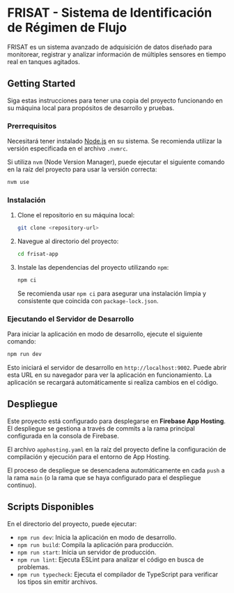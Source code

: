 # FRISAT - Sistema de Identificación de Régimen de Flujo

FRISAT es un sistema avanzado de adquisición de datos diseñado para monitorear, registrar y analizar información de múltiples sensores en tiempo real en tanques agitados.

## Getting Started

Siga estas instrucciones para tener una copia del proyecto funcionando en su máquina local para propósitos de desarrollo y pruebas.

### Prerrequisitos

Necesitará tener instalado [Node.js](https://nodejs.org/) en su sistema. Se recomienda utilizar la versión especificada en el archivo `.nvmrc`.

Si utiliza `nvm` (Node Version Manager), puede ejecutar el siguiente comando en la raíz del proyecto para usar la versión correcta:

```bash
nvm use
```

### Instalación

1. Clone el repositorio en su máquina local:
   ```bash
   git clone <repository-url>
   ```
2. Navegue al directorio del proyecto:
   ```bash
   cd frisat-app
   ```
3. Instale las dependencias del proyecto utilizando `npm`:
   ```bash
   npm ci
   ```
   Se recomienda usar `npm ci` para asegurar una instalación limpia y consistente que coincida con `package-lock.json`.

### Ejecutando el Servidor de Desarrollo

Para iniciar la aplicación en modo de desarrollo, ejecute el siguiente comando:

```bash
npm run dev
```

Esto iniciará el servidor de desarrollo en `http://localhost:9002`. Puede abrir esta URL en su navegador para ver la aplicación en funcionamiento. La aplicación se recargará automáticamente si realiza cambios en el código.

## Despliegue

Este proyecto está configurado para desplegarse en **Firebase App Hosting**. El despliegue se gestiona a través de commits a la rama principal configurada en la consola de Firebase.

El archivo `apphosting.yaml` en la raíz del proyecto define la configuración de compilación y ejecución para el entorno de App Hosting.

El proceso de despliegue se desencadena automáticamente en cada `push` a la rama `main` (o la rama que se haya configurado para el despliegue continuo).

## Scripts Disponibles

En el directorio del proyecto, puede ejecutar:

- `npm run dev`: Inicia la aplicación en modo de desarrollo.
- `npm run build`: Compila la aplicación para producción.
- `npm run start`: Inicia un servidor de producción.
- `npm run lint`: Ejecuta ESLint para analizar el código en busca de problemas.
- `npm run typecheck`: Ejecuta el compilador de TypeScript para verificar los tipos sin emitir archivos.
